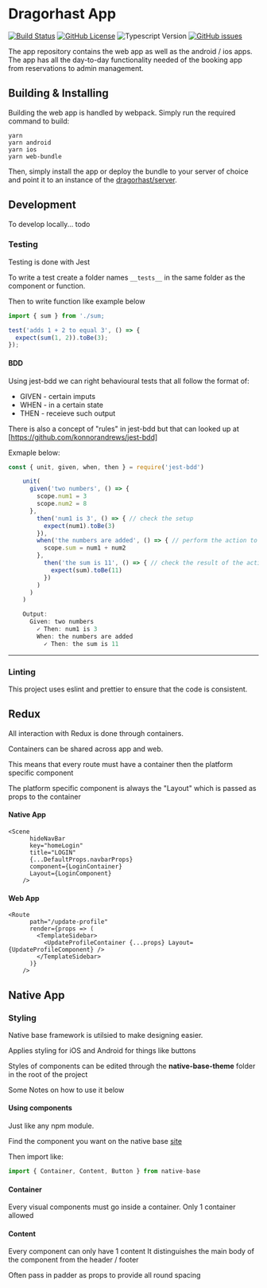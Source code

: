 # Dragorhast App

[![Build Status](https://img.shields.io/travis/dragorhast/app.svg?style=flat-square)](https://travis-ci.org/dragorhast/app)
[![GitHub License](https://img.shields.io/github/license/dragorhast/app.svg?style=flat-square)](https://github.com/dragorhast/app/blob/master/license.md)
![Typescript Version](https://img.shields.io/badge/typescript-3.0%2B-blue.svg?style=flat-square)
[![GitHub issues](https://img.shields.io/github/issues/dragorhast/app.svg?style=flat-square)](https://github.com/dragorhast/app/issues)

The app repository contains the web app as well as the android / ios apps. The app has all the day-to-day functionality needed
of the booking app from reservations to admin management.

## Building & Installing

Building the web app is handled by webpack. Simply run the required command to build:

    yarn
    yarn android
    yarn ios
    yarn web-bundle
    
Then, simply install the app or deploy the bundle to your server of choice and point it to an instance of the 
[dragorhast/server](https://github.com/dragorhast/server).

## Development

To develop locally... todo

### Testing

Testing is done with Jest

To write a test create a folder names ```__tests__``` in the same folder as the component or function.

Then to write function like example below

``` javascript
import { sum } from './sum;

test('adds 1 + 2 to equal 3', () => {
  expect(sum(1, 2)).toBe(3);
});
```

#### BDD 

Using jest-bdd we can right behavioural tests that all follow the format of:
- GIVEN - certain imputs
- WHEN - in a certain state
- THEN - receieve such output

There is also a concept of "rules" in jest-bdd but that can looked up at [https://github.com/konnorandrews/jest-bdd]

Exmaple below:

``` javascript
const { unit, given, when, then } = require('jest-bdd')

    unit(
      given('two numbers', () => {
        scope.num1 = 3
        scope.num2 = 8
      },
        then('num1 is 3', () => { // check the setup
          expect(num1).toBe(3)
        }),
        when('the numbers are added', () => { // perform the action to test
          scope.sum = num1 + num2
        },
          then('the sum is 11', () => { // check the result of the action
            expect(sum).toBe(11)
          })
        )
      )
    )

    Output:
      Given: two numbers
        ✓ Then: num1 is 3
        When: the numbers are added
          ✓ Then: the sum is 11
```

---

### Linting

This project uses eslint and prettier to ensure that the code is consistent.

## Redux

All interaction with Redux is done through containers.

Containers can be shared across app and web.

This means that every route must have a container then the platform specific component

The platform specific component is always the "Layout" which is passed as props to the container

#### Native App
``` javscript
<Scene
      hideNavBar
      key="homeLogin"
      title="LOGIN"
      {...DefaultProps.navbarProps}
      component={LoginContainer}
      Layout={LoginComponent}
    />
```

#### Web App
``` javscript
<Route
      path="/update-profile"
      render={props => (
        <TemplateSidebar>
          <UpdateProfileContainer {...props} Layout={UpdateProfileComponent} />
        </TemplateSidebar>
      )}
    />
```
    

## Native App

### Styling

Native base framework is utilsied to make designing easier.

Applies styling for iOS and Android for things like buttons

Styles of components can be edited through the **native-base-theme** folder in the root of the project

Some Notes on how to use it below

#### Using components
Just like any npm module.

Find the component you want on the native base [site](http://docs.nativebase.io/Components.html)

Then import like:
``` javascript
import { Container, Content, Button } from native-base
```

#### Container

Every visual components must go inside a container.
Only 1 container allowed

#### Content
Every component can only have 1 content
It distinguishes the main body of the component from the header / footer

Often pass in padder as props to provide all round spacing

